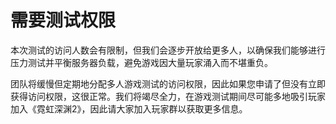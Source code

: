 # 需要测试权限

本次测试的访问人数会有限制，但我们会逐步开放给更多人，以确保我们能够进行压力测试并平衡服务器负载，避免游戏因大量玩家涌入而不堪重负。

团队将缓慢但定期地分配多人游戏测试的访问权限，因此如果您申请了但没有立即获得访问权限，这很正常。我们将竭尽全力，在游戏测试期间尽可能多地吸引玩家加入《霓虹深渊2》，因此请大家加入玩家群以获取更多信息。

